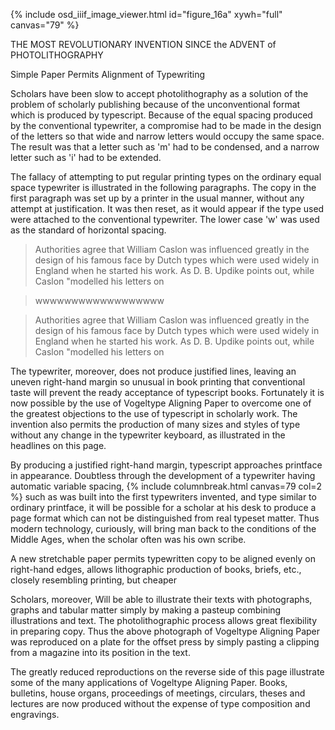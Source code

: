 {% include osd_iiif_image_viewer.html id="figure_16a" xywh="full" canvas="79" %}

THE MOST REVOLUTIONARY INVENTION
SINCE the ADVENT of PHOTOLITHOGRAPHY

Simple Paper Permits Alignment of Typewriting 

Scholars have been slow to accept photolithography as a solution of the problem of 
scholarly publishing because of the unconventional format which is produced by typescript.
Because of the equal spacing produced by the 
conventional typewriter, a compromise had to 
be made in the design of the letters so that 
wide and narrow letters would occupy the same 
space. The result was that a letter such as 
'm' had to be condensed, and a narrow letter 
such as 'i' had to be extended. 

The fallacy of attempting to put regular 
printing types on the ordinary equal space 
typewriter is illustrated in the following 
paragraphs. The copy in the first paragraph 
was set up by a printer in the usual manner, 
without any attempt at justification. It was 
then reset, as it would appear if the type 
used were attached to the conventional typewriter. The lower case 'w' was used as the 
standard of horizontal spacing. 

> Authorities agree that William Caslon was influenced greatly in the design of his famous face 
  by Dutch types which were used widely in England when he started his work. As D. B. Updike 
  points out, while Caslon "modelled his letters on

> wwwwwwwwwwwwwwwwww

> Authorities agree that William Caslon was influenced greatly in the design of his famous face 
  by Dutch types which were used widely in England when he started his work. As D. B. Updike 
  points out, while Caslon "modelled his letters on

The typewriter, moreover, does not produce 
justified lines, leaving an uneven right-hand 
margin so unusual in book printing that conventional taste will prevent the ready acceptance of typescript books. Fortunately it is 
now possible by the use of Vogeltype Aligning 
Paper to overcome one of the greatest objections to the use of typescript in scholarly 
work. The invention also permits the production of many sizes and styles of type without 
any change in the typewriter keyboard, as 
illustrated in the headlines on this page. 

By producing a justified right-hand margin, 
typescript approaches printface in appearance. 
Doubtless through the development of a typewriter having automatic variable spacing, 
 {% include columnbreak.html canvas=79 col=2 %} 
such as was built into the first typewriters 
invented, and type similar to ordinary printface, it will be possible for a scholar at 
his desk to produce a page format which can 
not be distinguished from real typeset matter. 
Thus modern technology, curiously, will bring 
man back to the conditions of the Middle Ages, 
when the scholar often was his own scribe. 

A new stretchable paper permits typewritten 
copy to be aligned evenly on right-hand edges, 
allows lithographic production of books, briefs, 
etc., closely resembling printing, but cheaper 

Scholars, moreover, Will be able to illustrate their texts with photographs, graphs 
and tabular matter simply by making a pasteup 
combining illustrations and text. The photolithographic process allows great flexibility 
in preparing copy. Thus the above photograph 
of Vogeltype Aligning Paper was reproduced on 
a plate for the offset press by simply pasting a clipping from a magazine into its position in the text. 

The greatly reduced reproductions on the 
reverse side of this page illustrate some of 
the many applications of Vogeltype Aligning 
Paper. Books, bulletins, house organs, proceedings of meetings, circulars, theses and 
lectures are now produced without the expense 
of type composition and engravings. 
